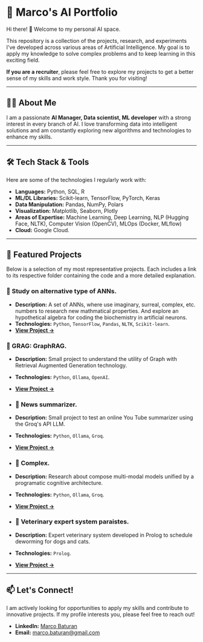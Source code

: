 # 🤖 Marco's AI Portfolio

Hi there! 👋 Welcome to my personal AI space.

This repository is a collection of the projects, research, and experiments I've developed across various areas of Artificial Intelligence. My goal is to apply my knowledge to solve complex problems and to keep learning in this exciting field.

**If you are a recruiter**, please feel free to explore my projects to get a better sense of my skills and work style. Thank you for visiting!

---

## 👨‍💻 About Me

I am a passionate **AI Manager, Data scientist, ML developer** with a strong interest in every branch of AI. I love transforming data into intelligent solutions and am constantly exploring new algorithms and technologies to enhance my skills.

---

## 🛠️ Tech Stack & Tools

Here are some of the technologies I regularly work with:

* **Languages:** Python, SQL, R
* **ML/DL Libraries:** Scikit-learn, TensorFlow, PyTorch, Keras
* **Data Manipulation:** Pandas, NumPy, Polars
* **Visualization:** Matplotlib, Seaborn, Plotly
* **Areas of Expertise:** Machine Learning, Deep Learning, NLP (Hugging Face, NLTK), Computer Vision (OpenCV), MLOps (Docker, MLflow)
* **Cloud:** Google Cloud.

---

## 🚀 Featured Projects

Below is a selection of my most representative projects. Each includes a link to its respective folder containing the code and a more detailed explanation.

### 📂 Study on alternative type of ANNs.
* **Description:** A set of ANNs, where use imaginary, surreal, complex, etc. numbers to research new mathmatical properties. And explore an hypothetical algebra for coding the biochemistry in artificial neurons.
* **Technologies:** `Python`, `TensorFlow`, `Pandas`, `NLTK`, `Scikit-learn`.
* **[View Project ->](https://github.com/marcobaturan/Portfolio_AI/tree/main/Study_on_alternatives_ANNs)**

### 📂 GRAG: GraphRAG.
* **Description:** Small project to understand the utility of Graph with Retrieval Augmented Generation technology.
* **Technologies:** `Python`, `Ollama`, `OpenAI`.
* **[View Project ->](https://github.com/marcobaturan/GRAG)**

* ### 📂 News summarizer.
* **Description:** Small project to test an online You Tube summarizer using the Groq's API LLM.
* **Technologies:** `Python`, `Ollama`, `Groq`.
* **[View Project ->]([https://github.com/marcobaturan/news_summarizer)**

* ### 📂 Complex.
* **Description:** Research about compose multi-modal models unified by a programatic cognitive architecture.
* **Technologies:** `Python`, `Ollama`, `Groq`.
* **[View Project ->](https://github.com/marcobaturan/Complex)**

* ### 📂 Veterinary expert system paraistes.
* **Description:** Expert veterinary system developed in Prolog to schedule deworming for dogs and cats.
* **Technologies:** `Prolog`.
* **[View Project ->](https://github.com/marcobaturan/sistema_experto_diagnostico_desparasitaci-n)**
---

## 📫 Let's Connect!

I am actively looking for opportunities to apply my skills and contribute to innovative projects. If my profile interests you, please feel free to reach out!

* **LinkedIn:** [Marco Baturan](https://www.linkedin.com/in/marcogarciabaturan)
* **Email:** marco.baturan@gmail.com
